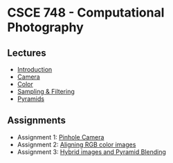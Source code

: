 # CSCE 748 - Computational Photography 

## Lectures
* [Introduction](./Slides/01_Introduction.pdf)
* [Camera](./Slides/02_Camera.pdf)
* [Color](./Slides/03_Color.pdf)
* [Sampling & Filtering](./Slides/04_Sampling&Filtering.pdf)
* [Pyramids](./Slides/05_Pyramids.pdf)

## Assignments
* Assignment 1: [Pinhole Camera](./Assignments/Assignment_01)
* Assignment 2: [Aligning RGB color images](./Assignments/Assignment_02)
* Assignment 3: [Hybrid images and Pyramid Blending](./Assignments/Assignment_03)
